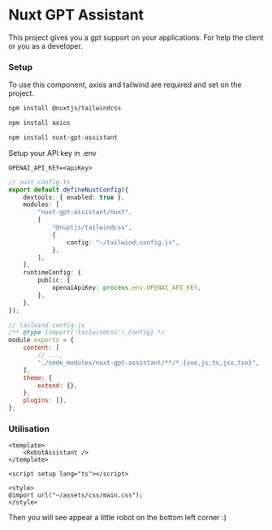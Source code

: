 # Nuxt GPT Assistant

This project gives you a gpt support on your applications. For help the client or you as a developer.

### Setup

To use this component, axios and tailwind are required and set on the project.

```bash
npm install @nuxtjs/tailwindcss
```

```bash
npm install axios
```

```bash
npm install nuxt-gpt-assistant
```

Setup your API key in .env

```env
OPENAI_API_KEY=<apiKey>
```

```ts
// nuxt.config.ts
export default defineNuxtConfig({
    devtools: { enabled: true },
    modules: [
        "nuxt-gpt-assistant/nuxt",
        [
            "@nuxtjs/tailwindcss",
            {
                config: "~/tailwind.config.js",
            },
        ],
    ],
    runtimeConfig: {
        public: {
            openaiApiKey: process.env.OPENAI_API_KEY,
        },
    },
});
```

```js
// tailwind.config.js
/** @type {import('tailwindcss').Config} */
module.exports = {
    content: [
        // ...,
        "./node_modules/nuxt-gpt-assistant/**/*.{vue,js,ts,jsx,tsx}",
    ],
    theme: {
        extend: {},
    },
    plugins: [],
};

```

### Utilisation

```vue
<template>
    <RobotAssistant />
</template>

<script setup lang="ts"></script>

<style>
@import url("~/assets/css/main.css");
</style>
```

Then you will see appear a little robot on the bottom left corner :)
